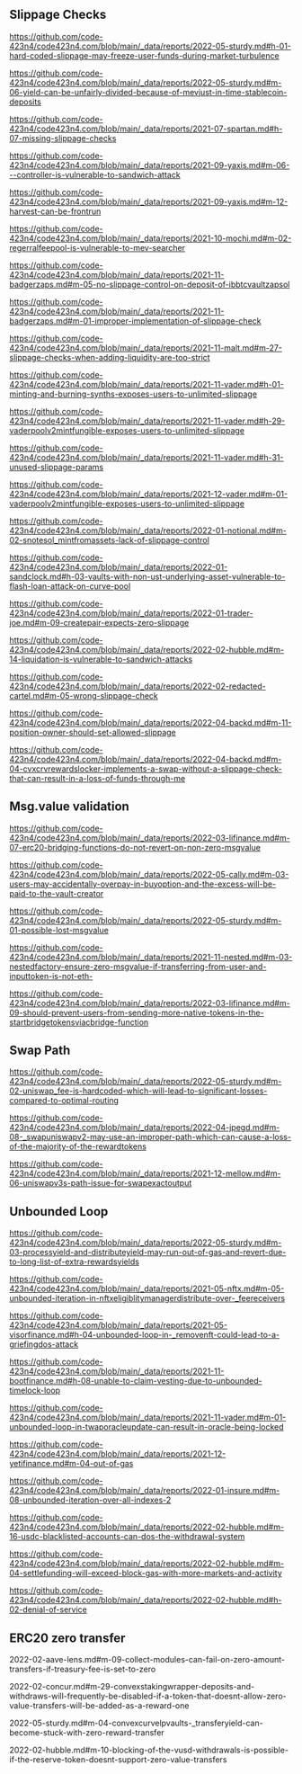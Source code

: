 ## Slippage Checks

https://github.com/code-423n4/code423n4.com/blob/main/_data/reports/2022-05-sturdy.md#h-01-hard-coded-slippage-may-freeze-user-funds-during-market-turbulence

https://github.com/code-423n4/code423n4.com/blob/main/_data/reports/2022-05-sturdy.md#m-06-yield-can-be-unfairly-divided-because-of-mevjust-in-time-stablecoin-deposits

https://github.com/code-423n4/code423n4.com/blob/main/_data/reports/2021-07-spartan.md#h-07-missing-slippage-checks

https://github.com/code-423n4/code423n4.com/blob/main/_data/reports/2021-09-yaxis.md#m-06---controller-is-vulnerable-to-sandwich-attack

https://github.com/code-423n4/code423n4.com/blob/main/_data/reports/2021-09-yaxis.md#m-12-harvest-can-be-frontrun

https://github.com/code-423n4/code423n4.com/blob/main/_data/reports/2021-10-mochi.md#m-02-regerralfeepool-is-vulnerable-to-mev-searcher

https://github.com/code-423n4/code423n4.com/blob/main/_data/reports/2021-11-badgerzaps.md#m-05-no-slippage-control-on-deposit-of-ibbtcvaultzapsol

https://github.com/code-423n4/code423n4.com/blob/main/_data/reports/2021-11-badgerzaps.md#m-01-improper-implementation-of-slippage-check

https://github.com/code-423n4/code423n4.com/blob/main/_data/reports/2021-11-malt.md#m-27-slippage-checks-when-adding-liquidity-are-too-strict

https://github.com/code-423n4/code423n4.com/blob/main/_data/reports/2021-11-vader.md#h-01-minting-and-burning-synths-exposes-users-to-unlimited-slippage

https://github.com/code-423n4/code423n4.com/blob/main/_data/reports/2021-11-vader.md#h-29-vaderpoolv2mintfungible-exposes-users-to-unlimited-slippage

https://github.com/code-423n4/code423n4.com/blob/main/_data/reports/2021-11-vader.md#h-31-unused-slippage-params

https://github.com/code-423n4/code423n4.com/blob/main/_data/reports/2021-12-vader.md#m-01-vaderpoolv2mintfungible-exposes-users-to-unlimited-slippage

https://github.com/code-423n4/code423n4.com/blob/main/_data/reports/2022-01-notional.md#m-02-snotesol_mintfromassets-lack-of-slippage-control

https://github.com/code-423n4/code423n4.com/blob/main/_data/reports/2022-01-sandclock.md#h-03-vaults-with-non-ust-underlying-asset-vulnerable-to-flash-loan-attack-on-curve-pool

https://github.com/code-423n4/code423n4.com/blob/main/_data/reports/2022-01-trader-joe.md#m-09-createpair-expects-zero-slippage

https://github.com/code-423n4/code423n4.com/blob/main/_data/reports/2022-02-hubble.md#m-14-liquidation-is-vulnerable-to-sandwich-attacks

https://github.com/code-423n4/code423n4.com/blob/main/_data/reports/2022-02-redacted-cartel.md#m-05-wrong-slippage-check

https://github.com/code-423n4/code423n4.com/blob/main/_data/reports/2022-04-backd.md#m-11-position-owner-should-set-allowed-slippage

https://github.com/code-423n4/code423n4.com/blob/main/_data/reports/2022-04-backd.md#m-04-cvxcrvrewardslocker-implements-a-swap-without-a-slippage-check-that-can-result-in-a-loss-of-funds-through-me

## Msg.value validation

https://github.com/code-423n4/code423n4.com/blob/main/_data/reports/2022-03-lifinance.md#m-07-erc20-bridging-functions-do-not-revert-on-non-zero-msgvalue

https://github.com/code-423n4/code423n4.com/blob/main/_data/reports/2022-05-cally.md#m-03-users-may-accidentally-overpay-in-buyoption-and-the-excess-will-be-paid-to-the-vault-creator

https://github.com/code-423n4/code423n4.com/blob/main/_data/reports/2022-05-sturdy.md#m-01-possible-lost-msgvalue

https://github.com/code-423n4/code423n4.com/blob/main/_data/reports/2021-11-nested.md#m-03-nestedfactory-ensure-zero-msgvalue-if-transferring-from-user-and-inputtoken-is-not-eth-

https://github.com/code-423n4/code423n4.com/blob/main/_data/reports/2022-03-lifinance.md#m-09-should-prevent-users-from-sending-more-native-tokens-in-the-startbridgetokensviacbridge-function

## Swap Path

https://github.com/code-423n4/code423n4.com/blob/main/_data/reports/2022-05-sturdy.md#m-02-uniswap_fee-is-hardcoded-which-will-lead-to-significant-losses-compared-to-optimal-routing

https://github.com/code-423n4/code423n4.com/blob/main/_data/reports/2022-04-jpegd.md#m-08-_swapuniswapv2-may-use-an-improper-path-which-can-cause-a-loss-of-the-majority-of-the-rewardtokens

https://github.com/code-423n4/code423n4.com/blob/main/_data/reports/2021-12-mellow.md#m-06-uniswapv3s-path-issue-for-swapexactoutput 

## Unbounded Loop

https://github.com/code-423n4/code423n4.com/blob/main/_data/reports/2022-05-sturdy.md#m-03-processyield-and-distributeyield-may-run-out-of-gas-and-revert-due-to-long-list-of-extra-rewardsyields

https://github.com/code-423n4/code423n4.com/blob/main/_data/reports/2021-05-nftx.md#m-05-unbounded-iteration-in-nftxeligiblitymanagerdistribute-over-_feereceivers

https://github.com/code-423n4/code423n4.com/blob/main/_data/reports/2021-05-visorfinance.md#h-04-unbounded-loop-in-_removenft-could-lead-to-a-griefingdos-attack

https://github.com/code-423n4/code423n4.com/blob/main/_data/reports/2021-11-bootfinance.md#h-08-unable-to-claim-vesting-due-to-unbounded-timelock-loop

https://github.com/code-423n4/code423n4.com/blob/main/_data/reports/2021-11-vader.md#m-01-unbounded-loop-in-twaporacleupdate-can-result-in-oracle-being-locked

https://github.com/code-423n4/code423n4.com/blob/main/_data/reports/2021-12-yetifinance.md#m-04-out-of-gas

https://github.com/code-423n4/code423n4.com/blob/main/_data/reports/2022-01-insure.md#m-08-unbounded-iteration-over-all-indexes-2

https://github.com/code-423n4/code423n4.com/blob/main/_data/reports/2022-02-hubble.md#m-16-usdc-blacklisted-accounts-can-dos-the-withdrawal-system

https://github.com/code-423n4/code423n4.com/blob/main/_data/reports/2022-02-hubble.md#m-04-settlefunding-will-exceed-block-gas-with-more-markets-and-activity

https://github.com/code-423n4/code423n4.com/blob/main/_data/reports/2022-02-hubble.md#h-02-denial-of-service

## ERC20 zero transfer

2022-02-aave-lens.md#m-09-collect-modules-can-fail-on-zero-amount-transfers-if-treasury-fee-is-set-to-zero

2022-02-concur.md#m-29-convexstakingwrapper-deposits-and-withdraws-will-frequently-be-disabled-if-a-token-that-doesnt-allow-zero-value-transfers-will-be-added-as-a-reward-one

2022-05-sturdy.md#m-04-convexcurvelpvaults-_transferyield-can-become-stuck-with-zero-reward-transfer 

2022-02-hubble.md#m-10-blocking-of-the-vusd-withdrawals-is-possible-if-the-reserve-token-doesnt-support-zero-value-transfers
